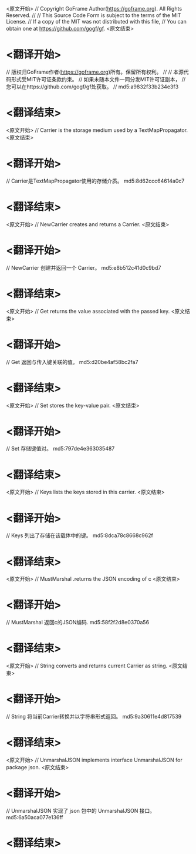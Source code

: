
<原文开始>
// Copyright GoFrame Author(https://goframe.org). All Rights Reserved.
//
// This Source Code Form is subject to the terms of the MIT License.
// If a copy of the MIT was not distributed with this file,
// You can obtain one at https://github.com/gogf/gf.
<原文结束>

# <翻译开始>
// 版权归GoFrame作者(https://goframe.org)所有。保留所有权利。
//
// 本源代码形式受MIT许可证条款约束。
// 如果未随本文件一同分发MIT许可证副本，
// 您可以在https://github.com/gogf/gf处获取。
// md5:a9832f33b234e3f3
# <翻译结束>


<原文开始>
// Carrier is the storage medium used by a TextMapPropagator.
<原文结束>

# <翻译开始>
// Carrier是TextMapPropagator使用的存储介质。 md5:8d62ccc64614a0c7
# <翻译结束>


<原文开始>
// NewCarrier creates and returns a Carrier.
<原文结束>

# <翻译开始>
// NewCarrier 创建并返回一个 Carrier。 md5:e8b512c41d0c9bd7
# <翻译结束>


<原文开始>
// Get returns the value associated with the passed key.
<原文结束>

# <翻译开始>
// Get 返回与传入键关联的值。 md5:d20be4af58bc2fa7
# <翻译结束>


<原文开始>
// Set stores the key-value pair.
<原文结束>

# <翻译开始>
// Set 存储键值对。 md5:797de4e363035487
# <翻译结束>


<原文开始>
// Keys lists the keys stored in this carrier.
<原文结束>

# <翻译开始>
// Keys 列出了存储在该载体中的键。 md5:8dca78c8668c962f
# <翻译结束>


<原文开始>
// MustMarshal .returns the JSON encoding of c
<原文结束>

# <翻译开始>
// MustMarshal 返回c的JSON编码. md5:58f2f2d8e0370a56
# <翻译结束>


<原文开始>
// String converts and returns current Carrier as string.
<原文结束>

# <翻译开始>
// String 将当前Carrier转换并以字符串形式返回。 md5:9a30611e4d817539
# <翻译结束>


<原文开始>
// UnmarshalJSON implements interface UnmarshalJSON for package json.
<原文结束>

# <翻译开始>
// UnmarshalJSON 实现了 json 包中的 UnmarshalJSON 接口。 md5:6a50aca077e136ff
# <翻译结束>

